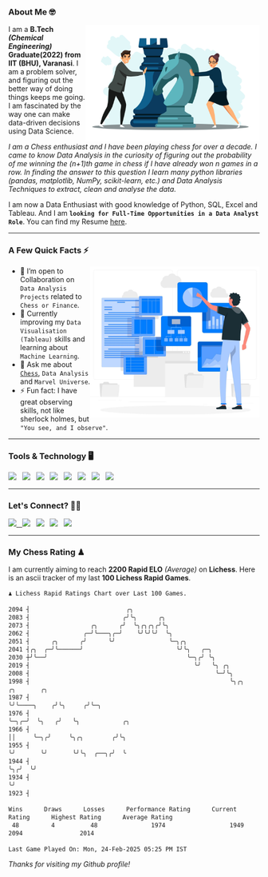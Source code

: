 ### About Me 🤓
<img align="right" alt="Coding" width="350" src="https://github.com/Laxman-Lakhan/Laxman-Lakhan/blob/master/Assets/Chess_Vector.jpg">   

I am a **B.Tech** _**(Chemical Engineering)**_ **Graduate(2022) from IIT (BHU), Varanasi**. I am a problem solver, and figuring out the better way of doing things keeps me going. I am fascinated by the way one can make data-driven decisions using Data Science. 

_I am a Chess enthusiast and I have been playing chess for over a decade. I came to know Data Analysis in the curiosity of figuring out the probability of me winning the (n+1)th game in chess if I have already won n games in a row. In finding the answer to this question I learn many python libraries (pandas, matplotlib, NumPy, scikit-learn, etc.) and Data Analysis Techniques to extract, clean and analyse the data._

I am now a Data Enthusiast with good knowledge of Python, SQL, Excel and Tableau. And I am **`looking for Full-Time Opportunities in a Data Analyst Role`**. You can find my Resume
 [here](https://drive.google.com/file/d/1UIOoogRLj5eGQFQBkuvMmTISZVdl2Ok7/view?usp=sharing).


---

### A Few Quick Facts ⚡️
<img align="right" alt="Coding" width="340" src="https://github.com/Laxman-Lakhan/Laxman-Lakhan/blob/master/Assets/Data_Vector.jpg">   

- 🤝 I’m open to Collaboration on `Data Analysis Projects` related to `Chess or Finance`.
- 📖 Currently improving my `Data Visualisation (Tableau)` skills and learning about `Machine Learning`.
- 💬 Ask me about [`Chess`](https://lichess.org/@/YourKingIsInDanger), `Data Analysis` and `Marvel Universe`.
- ⚡️ Fun fact: I have great observing skills, not like sherlock holmes, but `"You see, and I observe"`.

---
### Tools & Technology 🖥

<img src="https://img.shields.io/badge/Python-white?logo=Python&logoColor=ColorName&style=ShieldStyle" /> &nbsp;
<img src="https://img.shields.io/badge/MySQL-white?logo=MySQL&logoColor=ColorName&style=ShieldStyle" /> &nbsp;
<img src="https://img.shields.io/badge/Tableau-white?logo=Tableau&logoColor=ColorName&style=ShieldStyle" /> &nbsp;
<img src="https://img.shields.io/badge/Excel-white?logo=Microsoft+Excel&logoColor=196F3D&style=ShieldStyle" /> &nbsp;
<img src="https://img.shields.io/badge/Jupyter-white?logo=Jupyter&logoColor=ColorName&style=ShieldStyle" /> &nbsp;
<img src="https://img.shields.io/badge/pandas-white?logo=Pandas&logoColor=000080&style=ShieldStyle" /> &nbsp;
<img src="https://img.shields.io/badge/numpy-white?logo=Numpy&logoColor=85C1E9&style=ShieldStyle" /> &nbsp;
<img src="https://img.shields.io/badge/scikit learn-white?logo=Scikit+Learn&logoColor=ColorName&style=ShieldStyle" /> &nbsp;



---

### Let's Connect? 🫳🏻

<a href="mailto:laxmansingh.lakhan@gmail.com"> <img src="https://img.icons8.com/fluent/48/000000/gmail.png" width="3.5%"/> &nbsp;
[<img src="https://img.icons8.com/color/48/000000/linkedin.png" width="3.5%"/>](https://www.linkedin.com/in/laxman-lakhan/)  &nbsp;
[<img src="https://img.icons8.com/fluent/48/000000/facebook-new.png" width="3.5%"/>](https://www.facebook.com/s.laxmanlakhan/)  &nbsp;
[<img src="https://img.icons8.com/fluent/48/000000/instagram-new.png" width="3.5%"/>](https://www.instagram.com/laxman.lakhan/)  &nbsp;
[<img src="https://img.icons8.com/color/48/000000/twitter.png" width="3.5%"/>](https://twitter.com/laxman__lakhan)  &nbsp;

 ---
  
### My Chess Rating ♟
  
I am currently aiming to reach **2200 Rapid ELO** *(Average)* on **Lichess**. Here is an ascii tracker of my last **100 Lichess Rapid Games**.

  ```
  ♟︎ 𝙻𝚒𝚌𝚑𝚎𝚜𝚜 Rapid 𝚁𝚊𝚝𝚒𝚗𝚐𝚜 𝙲𝚑𝚊𝚛𝚝 𝚘𝚟𝚎𝚛 𝙻𝚊𝚜𝚝 𝟷00 𝙶𝚊𝚖𝚎𝚜.
  
2094 ┤                           ╭╮
2083 ┤                          ╭╯╰╮      ╭╮
2073 ┤                 ╭╮      ╭╯  ╰╮╭╮╭╮╭╯╰╮
2062 ┤               ╭─╯╰───╮╭─╯    ╰╯╰╯╰╯  ╰╮
2051 ┤      ╭╮      ╭╯      ╰╯               ╰─╮╭╮
2041 ┤╭╮  ╭─╯╰──────╯                          ╰╯╰╮   ╭─╮
2030 ┼╯╰──╯                                       ╰─╮╭╯ ╰╮
2019 ┤                                              ╰╯   ╰╮ ╭╮
2008 ┤                                                    ╰─╯╰╮
1998 ┤                                                        ╰╮╭╮          ╭╮       ╭╮
1987 ┤                                                         ╰╯╰────╮    ╭╯╰╮     ╭╯╰─╮
1976 ┤                                                                ╰─╮╭─╯  ╰╮   ╭╯   ╰╮            ╭╮
1966 ┤                                                                  ││     ╰─╮╭╯     ╰╮╭╮        ╭╯╰╮
1955 ┤                                                                  ╰╯       ╰╯       ╰╯╰╮  ╭──╮╭╯  ╰
1944 ┤                                                                                       ╰╮╭╯  ╰╯
1934 ┤                                                                                        ╰╯
1923 ┤ 

Wins      Draws      Losses      Performance Rating      Current Rating      Highest Rating      Average Rating
   48         4          48               1974                  1949                2094                2014     

Last Game Played On: Mon, 24-Feb-2025 05:25 PM IST
  ```
  
  
*Thanks for visiting my Github profile!*
